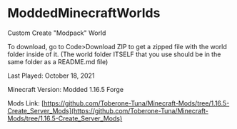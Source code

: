 # ModdedMinecraftWorlds

Custom Create "Modpack" World

To download, go to Code>Download ZIP to get a zipped file with the world folder inside of it. (The world folder ITSELF that you use should be in the same folder as a README.md file)

Last Played: October 18, 2021

Minecraft Version: Modded 1.16.5 Forge

Mods Link: [https://github.com/Toberone-Tuna/Minecraft-Mods/tree/1.16.5-Create_Server_Mods](https://github.com/Toberone-Tuna/Minecraft-Mods/tree/1.16.5-Create_Server_Mods)
